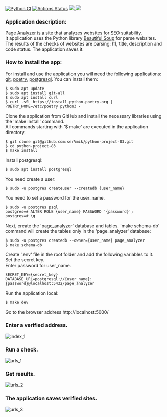[![Python CI](https://github.com/serVmik/python-project-83/actions/workflows/pyci.yml/badge.svg)](https://github.com/serVmik/python-project-83/actions/workflows/pyci.yml)
[![Actions Status](https://github.com/serVmik/python-project-83/workflows/hexlet-check/badge.svg)](https://github.com/serVmik/python-project-83/actions)
<a href="https://codeclimate.com/github/serVmik/python-project-83/maintainability"><img src="https://api.codeclimate.com/v1/badges/e4d435f6369fc2ca0214/maintainability" />
</a> <a href="https://codeclimate.com/github/serVmik/python-project-83/test_coverage"><img src="https://api.codeclimate.com/v1/badges/e4d435f6369fc2ca0214/test_coverage" /></a>

### Application description:  
[Page Analyzer is a site](https://servmik-python-project-83-5lp0.onrender.com) 
that analyzes websites for 
[SEO](https://ru.wikipedia.org/wiki/%D0%9F%D0%BE%D0%B8%D1%81%D0%BA%D0%BE%D0%B2%D0%B0%D1%8F_%D0%BE%D0%BF%D1%82%D0%B8%D0%BC%D0%B8%D0%B7%D0%B0%D1%86%D0%B8%D1%8F)
suitability.  
It application uses the Python library 
[Beautiful Soup](https://www.crummy.com/software/BeautifulSoup/bs4/doc/)
for parse websites.  
The results of the checks of websites are parsing: 
h1, title, description and code status. 
The application saves it.  

### How to install the app:  
For install and use the application you will need the following applications: 
[git](https://git-scm.com/book/ru/v2/%D0%92%D0%B2%D0%B5%D0%B4%D0%B5%D0%BD%D0%B8%D0%B5-%D0%A3%D1%81%D1%82%D0%B0%D0%BD%D0%BE%D0%B2%D0%BA%D0%B0-Git),
[poetry](https://python-poetry.org/docs/), 
[postgresql](https://www.postgresql.org/). 
You can install them:  
```
$ sudo apt update
$ sudo apt install git-all  
$ sudo apt install curl
$ curl -sSL https://install.python-poetry.org | POETRY_HOME=/etc/poetry python3 -
```

Clone the application from GitHub and install the necessary
libraries using the 'make install' command.  
All commands starting with '$ make' are executed in the application directory.  
```
$ git clone git@github.com:serVmik/python-project-83.git  
$ cd python-project-83  
$ make install  
```

Install postgresql:  
```
$ sudo apt install postgresql
```

You need create a user:
```
$ sudo -u postgres createuser --createdb {user_name}  
```

You need to set a password for the user_name.  
```
$ sudo -u postgres psql  
postgres=# ALTER ROLE {user_name} PASSWORD '{password}';
postgres=# \q
```

Next, create the 'page_analyzer' database and tables. 
'make schema-db' command will create the tables only in the 'page_analyzer' database:
```
$ sudo -u postgres createdb --owner={user_name} page_analyzer  
$ make schema-db
```

Create '.env' file in the root folder and add the following variables to it.  
Set the secret key.  
Enter password for user_name.
```  
SECRET_KEY={secret_key}  
DATABASE_URL=postgresql://{user_name}:{password}@localhost:5432/page_analyzer  
```  

Run the application local:  
```
$ make dev  
```

Go to the browser address http://localhost:5000/  
### Enter a verified address.
![index_1](https://github.com/serVmik/python-project-83/assets/56305558/1410a83a-fd85-4e4a-beb8-e2f8ee7ab3b3)
### Run a check.  
![urls_1](https://github.com/serVmik/python-project-83/assets/56305558/e9f7a290-380f-43a7-85ec-ae6b8882b6be)
### Get results.
![urls_2](https://github.com/serVmik/python-project-83/assets/56305558/39503faf-41fe-4936-91a6-68aafb190ea0)
### The application saves verified sites.
![urls_3](https://github.com/serVmik/python-project-83/assets/56305558/52a36c71-5c0f-4ead-bb4d-e39735f5671d)
